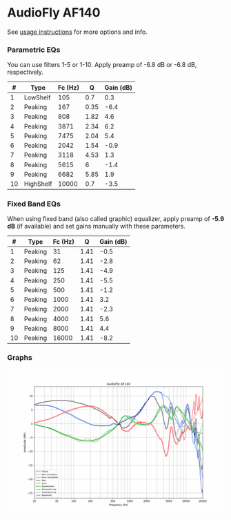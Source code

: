 # AudioFly AF140
See [usage instructions](https://github.com/jaakkopasanen/AutoEq#usage) for more options and info.

### Parametric EQs
You can use filters 1-5 or 1-10. Apply preamp of -6.8 dB or -6.8 dB, respectively.

|   # | Type      |   Fc (Hz) |    Q |   Gain (dB) |
|-----|-----------|-----------|------|-------------|
|   1 | LowShelf  |       105 | 0.7  |         0.3 |
|   2 | Peaking   |       167 | 0.35 |        -6.4 |
|   3 | Peaking   |       808 | 1.82 |         4.6 |
|   4 | Peaking   |      3871 | 2.34 |         6.2 |
|   5 | Peaking   |      7475 | 2.04 |         5.4 |
|   6 | Peaking   |      2042 | 1.54 |        -0.9 |
|   7 | Peaking   |      3118 | 4.53 |         1.3 |
|   8 | Peaking   |      5615 | 6    |        -1.4 |
|   9 | Peaking   |      6682 | 5.85 |         1.9 |
|  10 | HighShelf |     10000 | 0.7  |        -3.5 |

### Fixed Band EQs
When using fixed band (also called graphic) equalizer, apply preamp of **-5.9 dB** (if available) and set gains manually with these parameters.

|   # | Type    |   Fc (Hz) |    Q |   Gain (dB) |
|-----|---------|-----------|------|-------------|
|   1 | Peaking |        31 | 1.41 |        -0.5 |
|   2 | Peaking |        62 | 1.41 |        -2.8 |
|   3 | Peaking |       125 | 1.41 |        -4.9 |
|   4 | Peaking |       250 | 1.41 |        -5.5 |
|   5 | Peaking |       500 | 1.41 |        -1.2 |
|   6 | Peaking |      1000 | 1.41 |         3.2 |
|   7 | Peaking |      2000 | 1.41 |        -2.3 |
|   8 | Peaking |      4000 | 1.41 |         5.6 |
|   9 | Peaking |      8000 | 1.41 |         4.4 |
|  10 | Peaking |     16000 | 1.41 |        -8.2 |

### Graphs
![](./AudioFly%20AF140.png)
